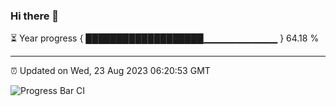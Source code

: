 ### Hi there 👋

⏳ Year progress { ███████████████████▁▁▁▁▁▁▁▁▁▁▁ } 64.18 %

---

⏰ Updated on Wed, 23 Aug 2023 06:20:53 GMT

![Progress Bar CI](https://github.com/ZhaoGui/ZhaoGui/workflows/Progress%20Bar%20CI/badge.svg)
